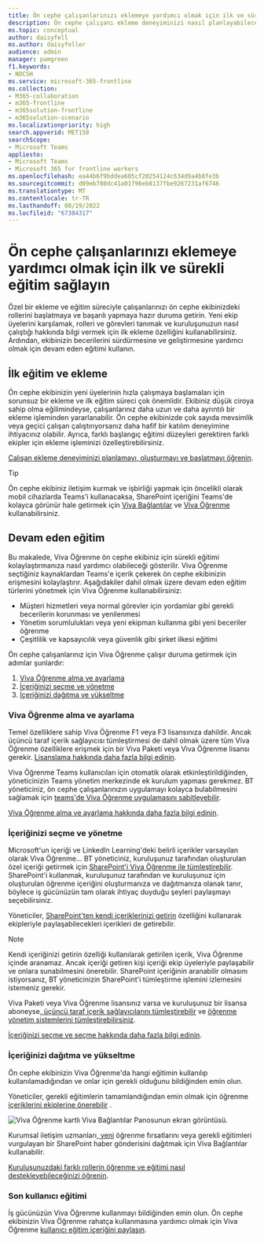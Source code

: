 ```yaml
---
title: Ön cephe çalışanlarınızı eklemeye yardımcı olmak için ilk ve sürekli eğitim sağlayın
description: Ön cephe çalışanı ekleme deneyiminizi nasıl planlayabileceğinizi, oluşturabileceğinizi ve başlatabileceğinizi öğrenin.
ms.topic: conceptual
author: daisyfell
ms.author: daisyfeller
audience: admin
manager: pamgreen
f1.keywords:
- NOCSH
ms.service: microsoft-365-frontline
ms.collection:
- M365-collaboration
- m365-frontline
- m365solution-frontline
- m365solution-scenario
ms.localizationpriority: high
search.appverid: MET150
searchScope:
- Microsoft Teams
appliesto:
- Microsoft Teams
- Microsoft 365 for frontline workers
ms.openlocfilehash: ea44b6f9bddea605cf20254124c634d9a4b8fe3b
ms.sourcegitcommit: d09eb780dc41a01796eb8137fbe9267231af6746
ms.translationtype: MT
ms.contentlocale: tr-TR
ms.lasthandoff: 08/19/2022
ms.locfileid: "67384317"
---
```

# <a name="provide-initial-and-ongoing-training-to-help-onboard-your-frontline-workers"></a>Ön cephe çalışanlarınızı eklemeye yardımcı olmak için ilk ve sürekli eğitim sağlayın

Özel bir ekleme ve eğitim süreciyle çalışanlarınızı ön cephe ekibinizdeki rollerini başlatmaya ve başarılı yapmaya hazır duruma getirin. Yeni ekip üyelerini karşılamak, rolleri ve görevleri tanımak ve kuruluşunuzun nasıl çalıştığı hakkında bilgi vermek için ilk ekleme özelliğini kullanabilirsiniz. Ardından, ekibinizin becerilerini sürdürmesine ve geliştirmesine yardımcı olmak için devam eden eğitimi kullanın.

## <a name="initial-training-and-onboarding"></a>İlk eğitim ve ekleme

Ön cephe ekibinizin yeni üyelerinin hızla çalışmaya başlamaları için sorunsuz bir ekleme ve ilk eğitim süreci çok önemlidir. Ekibiniz düşük ciroya sahip olma eğilimindeyse, çalışanlarınız daha uzun ve daha ayrıntılı bir ekleme işleminden yararlanabilir. Ön cephe ekibinizde çok sayıda mevsimlik veya geçici çalışan çalıştırıyorsanız daha hafif bir katılım deneyimine ihtiyacınız olabilir. Ayrıca, farklı başlangıç eğitimi düzeyleri gerektiren farklı ekipler için ekleme işleminizi özelleştirebilirsiniz.

[Çalışan ekleme deneyiminizi planlamayı, oluşturmayı ve başlatmayı öğrenin](/sharepoint/onboard-employees).

> [!TIP]
> Ön cephe ekibiniz iletişim kurmak ve işbirliği yapmak için öncelikli olarak mobil cihazlarda Teams'i kullanacaksa, SharePoint içeriğini Teams'de kolayca görünür hale getirmek için [Viva Bağlantılar](/viva/connections/viva-connections-overview) ve [Viva Öğrenme](/viva/learning/overview-viva-learning) kullanabilirsiniz.

## <a name="ongoing-training"></a>Devam eden eğitim

Bu makalede, Viva Öğrenme ön cephe ekibiniz için sürekli eğitimi kolaylaştırmanıza nasıl yardımcı olabileceği gösterilir. Viva Öğrenme seçtiğiniz kaynaklardan Teams'e içerik çekerek ön cephe ekibinizin erişmesini kolaylaştırır. Aşağıdakiler dahil olmak üzere devam eden eğitim türlerini yönetmek için Viva Öğrenme kullanabilirsiniz:

- Müşteri hizmetleri veya normal görevler için yordamlar gibi gerekli becerilerin korunması ve yenilenmesi
- Yönetim sorumlulukları veya yeni ekipman kullanma gibi yeni beceriler öğrenme
- Çeşitlilik ve kapsayıcılık veya güvenlik gibi şirket ilkesi eğitimi

Ön cephe çalışanlarınız için Viva Öğrenme çalışır duruma getirmek için adımlar şunlardır:

1. [Viva Öğrenme alma ve ayarlama](#get-and-set-up-viva-learning)
2. [İçeriğinizi seçme ve yönetme](#choose-and-manage-your-content)
3. [İçeriğinizi dağıtma ve yükseltme](#distribute-and-promote-your-content)

### <a name="get-and-set-up-viva-learning"></a>Viva Öğrenme alma ve ayarlama

Temel özelliklere sahip Viva Öğrenme F1 veya F3 lisansınıza dahildir. Ancak üçüncü taraf içerik sağlayıcısı tümleştirmesi de dahil olmak üzere tüm Viva Öğrenme özelliklere erişmek için bir Viva Paketi veya Viva Öğrenme lisansı gerekir. [Lisanslama hakkında daha fazla bilgi edinin](https://www.microsoft.com/microsoft-viva/learning?activetab=pivot:overviewtab&rtc=1#office-SKUChooser-wdv2jeb).

Viva Öğrenme Teams kullanıcıları için otomatik olarak etkinleştirildiğinden, yöneticinizin Teams yönetim merkezinde ek kurulum yapması gerekmez. BT yöneticiniz, ön cephe çalışanlarınızın uygulamayı kolayca bulabilmesini sağlamak için [teams'de Viva Öğrenme uygulamasını sabitleyebilir](/microsoftteams/teams-app-setup-policies#pin-apps).

[Viva Öğrenme alma ve ayarlama hakkında daha fazla bilgi edinin](/viva/learning/set-up-viva-learning).

### <a name="choose-and-manage-your-content"></a>İçeriğinizi seçme ve yönetme

Microsoft'un içeriği ve LinkedIn Learning'deki belirli içerikler varsayılan olarak Viva Öğrenme... BT yöneticiniz, kuruluşunuz tarafından oluşturulan özel içeriği getirmek için [SharePoint'i Viva Öğrenme ile tümleştirebilir](/viva/learning/configure-sharepoint-content-source). SharePoint'i kullanmak, kuruluşunuz tarafından ve kuruluşunuz için oluşturulan öğrenme içeriğini oluşturmanıza ve dağıtmanıza olanak tanır, böylece iş gücünüzün tam olarak ihtiyaç duyduğu şeyleri paylaşmayı seçebilirsiniz.

Yöneticiler, [SharePoint'ten kendi içeriklerinizi getirin](https://support.microsoft.com/office/bring-your-own-content-to-viva-learning-692bfe1a-0e8d-467c-b5a7-4e17c132ae93) özelliğini kullanarak ekipleriyle paylaşabilecekleri içerikleri de getirebilir.

> [!NOTE]
> Kendi içeriğinizi getirin özelliği kullanılarak getirilen içerik, Viva Öğrenme içinde aranamaz. Ancak içeriği getiren kişi içeriği ekip üyeleriyle paylaşabilir ve onlara sunabilmesini önerebilir. SharePoint içeriğinin aranabilir olmasını istiyorsanız, BT yöneticinizin SharePoint'i tümleştirme işlemini izlemesini istemeniz gerekir.

Viva Paketi veya Viva Öğrenme lisansınız varsa ve kuruluşunuz bir lisansa aboneyse[, üçüncü taraf içerik sağlayıcılarını tümleştirebilir](/viva/learning/configure-other-content-sources) ve [öğrenme yönetim sistemlerini tümleştirebilirsiniz](/viva/learning/configure-lms).

[İçeriğinizi seçme ve seçme hakkında daha fazla bilgi edinin](/viva/solutions/incorporate-learning#step-3-choose-and-curate-your-learning-content).

### <a name="distribute-and-promote-your-content"></a>İçeriğinizi dağıtma ve yükseltme

Ön cephe ekibinizin Viva Öğrenme'da hangi eğitimin kullanılıp kullanılamadığından ve onlar için gerekli olduğunu bildiğinden emin olun.

Yöneticiler, gerekli eğitimlerin tamamlandığından emin olmak için öğrenme [içeriklerini ekiplerine önerebilir](https://support.microsoft.com/office/recommend-and-manage-content-in-viva-learning-77f9dcbf-41a8-4b19-b4d1-b99c406f37b8) .

![Viva Öğrenme kartlı Viva Bağlantılar Panosunun ekran görüntüsü.](media/viva-learning-card-mobile.png) 

Kurumsal iletişim uzmanları[, yeni](/viva/connections/viva-connections-overview) öğrenme fırsatlarını veya gerekli eğitimleri vurgulayan bir SharePoint haber gönderisini dağıtmak için Viva Bağlantılar kullanabilir.

[Kuruluşunuzdaki farklı rollerin öğrenme ve eğitimi nasıl destekleyebileceğinizi öğrenin](/viva/solutions/incorporate-learning#step-4-distribute-and-promote-learning-content).

### <a name="end-user-training"></a>Son kullanıcı eğitimi

İş gücünüzün Viva Öğrenme kullanmayı bildiğinden emin olun. Ön cephe ekibinizin Viva Öğrenme rahatça kullanmasına yardımcı olmak için Viva Öğrenme [kullanıcı eğitim içeriğini paylaşın](https://support.microsoft.com/office/viva-learning-01bfed12-c327-41e0-a68f-7fa527dcc98a).
